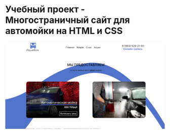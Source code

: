 # Учебный проект - Многостраничный сайт для автомойки на HTML и CSS
![Иллюстрация к проекту](https://github.com/MariaGlukhovaP/AquaBox/blob/master/screenshot.jpg)
